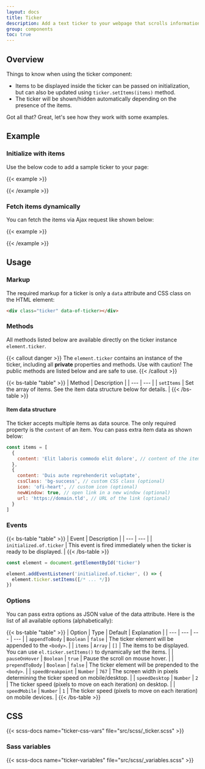 ```yaml
---
layout: docs
title: Ticker
description: Add a text ticker to your webpage that scrolls information like on TV news services.
group: components
toc: true
---
```


## Overview

Things to know when using the ticker component:

- Items to be displayed inside the ticker can be passed on initialization, but can also be updated using `ticker.setItems(items)` method.
- The ticker will be shown/hidden automatically depending on the presence of the items.

Got all that? Great, let's see how they work with some examples.

## Example

### Initialize with items

Use the below code to add a sample ticker to your page:

{{< example >}}
<div class="ticker" data-of-ticker='{
  "items": [
    {
      "content": "Warning! The OpenFrontend library is here!"
    },
    {
      "content": "You will love it from the first sight!",
      "cssClass": "bg-success",
      "icon": "ofi-heart",
      "newWindow": true,
      "url": "https://openfrontend.tourismusweb.site/"
    }
  ]
}'></div>
{{< /example >}}

### Fetch items dynamically

You can fetch the items via Ajax request like shown below:

{{< example >}}
<div id="ticker" class="ticker" data-of-ticker></div>

<script>
  const element = document.getElementById('ticker');

  element.addEventListener('initialized.of.ticker', () => {
    fetch('ticker.json')
      .then(r => r.json())
      .then(items => element.ticker.setItems(items));
  });
</script>
{{< /example >}}

## Usage

### Markup

The required markup for a ticker is only a `data` attribute and CSS class on the HTML element:

```html
<div class="ticker" data-of-ticker></div>
```

### Methods

All methods listed below are available directly on the ticker instance `element.ticker`.

{{< callout danger >}}
The `element.ticker` contains an instance of the ticker, including all **private** properties and methods. Use with caution! The public methods are listed below and are safe to use.
{{< /callout >}}

{{< bs-table "table" >}}
| Method | Description |
| --- | --- |
| `setItems` | Set the array of items. See the item data structure below for details. |
{{< /bs-table >}}

#### Item data structure

The ticker accepts multiple items as data source. The only required property is the `content` of an item. You can pass extra item data as shown below:

```js
const items = [
  {
    content: 'Elit laboris commodo elit dolore', // content of the item (required)
  },
  {
    content: 'Duis aute reprehenderit voluptate',
    cssClass: 'bg-success', // custom CSS class (optional)
    icon: 'ofi-heart', // custom icon (optional)
    newWindow: true, // open link in a new window (optional)
    url: 'https://domain.tld', // URL of the link (optional)
  }
]
```

### Events

{{< bs-table "table" >}}
| Event | Description |
| --- | --- |
| `initialized.of.ticker` | This event is fired immediately when the ticker is ready to be displayed. |
{{< /bs-table >}}

```js
const element = document.getElementById('ticker')

element.addEventListener('initialized.of.ticker', () => {
  element.ticker.setItems([/* ... */])
})
```

### Options

You can pass extra options as JSON value of the data attribute. Here is the list of all available options (alphabetically):

{{< bs-table "table" >}}
| Option | Type | Default | Explanation |
| --- | --- | --- | --- |
| `appendToBody` | `Boolean` | `false` | The ticker element will be appended to the `<body>`. |
| `items` | `Array` | `[]` | The items to be displayed. You can use `el.ticker.setItems()` to dynamically set the items. |
| `pauseOnHover` | `Boolean` | `true` | Pause the scroll on mouse hover. |
| `prependToBody` | `Boolean` | `false` | The ticker element will be prepended to the `<body>`. |
| `speedBreakpoint` | `Number` | `767` | The screen width in pixels determining the ticker speed on mobile/desktop. |
| `speedDesktop` | `Number` | `2` | The ticker speed (pixels to move on each iteration) on desktop. |
| `speedMobile` | `Number` | `1` | The ticker speed (pixels to move on each iteration) on mobile devices. |
{{< /bs-table >}}

## CSS

{{< scss-docs name="ticker-css-vars" file="src/scss/_ticker.scss" >}}

### Sass variables

{{< scss-docs name="ticker-variables" file="src/scss/_variables.scss" >}}
